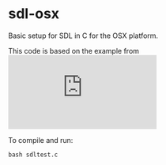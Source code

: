 sdl-osx
=======

Basic setup for SDL in C for the OSX platform.

This code is based on the example from ![FriedSpace](http://www.friedspace.com/cprogramming/sdlbasic.php)  

To compile and run:

    bash sdltest.c
    

